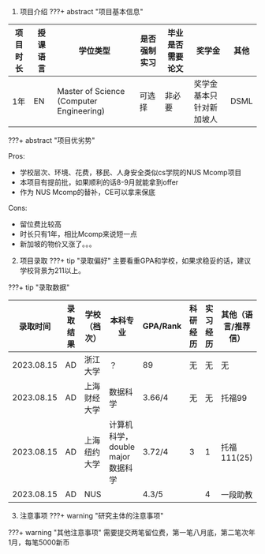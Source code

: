 1. 项目介绍
???+ abstract "项目基本信息"

| 项目时长 | 授课语言 | 学位类型 | 是否强制实习 | 毕业是否需要论文 | 奖学金 | 其他 |
|------|------|--------|----------|------|------|------------|
| 1年   | EN | Master of Science (Computer Engineering)  | 可选择      | 非必要    | 奖学金基本只针对新加坡人   | DSML  |
???+ abstract "项目优劣势"

Pros:

* 学校层次、环境、花费，移民、人身安全类似cs学院的NUS Mcomp项目
* 本项目有提前批，如果顺利的话8-9月就能拿到offer
* 作为 NUS Mcomp的替补，CE可以拿来保底

Cons:

* 留位费比较高
* 时长只有1年，相比Mcomp来说短一点
* 新加坡的物价又涨了。。。
2. 项目录取
???+ tip "录取偏好" 主要看重GPA和学校，如果求稳妥的话，建议学校背景为211以上。

???+ tip "录取数据"

| 录取时间 | 录取结果 | 学校（档次） | 本科专业 |GPA/Rank | 科研经历 | 实习经历 | 其他（语言/推荐信） |
|------|------|--------|------|----|------|------|------------|
| 2023.08.15    | AD | 浙江大学      | ？  | 89    |  无    | 无    | 无          |
| 2023.08.15    | AD | 上海财经大学      | 数据科学  | 3.66/4    |  无    | 无    | 托福99          |
| 2023.08.15    | AD | 上海纽约大学      | 计算机科学，double major数据科学  | 3.72/4    |  3    | 1    | 托福111(25)          |
| 2023.08.15    | AD | NUS      |   | 4.3/5    |      |  4   |  一段助教         |
3. 注意事项
???+ warning "研究主体的注意事项" 

???+ warning "其他注意事项" 需要提交两笔留位费，第一笔八月底，第二笔次年1月，每笔5000新币
